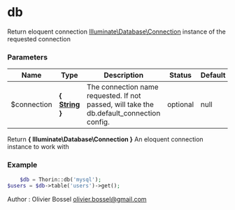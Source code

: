# db

Return eloquent connection [Illuminate\Database\Connection](https://laravel.com/api/5.3/Illuminate/Database/Connection.html) instance of the requested connection


### Parameters
Name  |  Type  |  Description  |  Status  |  Default
------------  |  ------------  |  ------------  |  ------------  |  ------------
$connection  |  **{ [String](http://php.net/manual/en/language.types.string.php) }**  |  The connection name requested. If not passed, will take the db.default_connection config.  |  optional  |  null

Return **{ Illuminate\Database\Connection }** An eloquent connection instance to work with

### Example
```php
	$db = Thorin::db('mysql');
$users = $db->table('users')->get();
```
Author : Olivier Bossel [olivier.bossel@gmail.com](mailto:olivier.bossel@gmail.com)